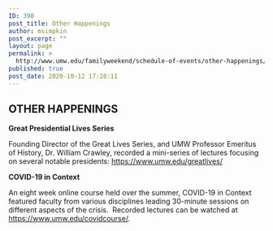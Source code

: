 ```yaml
---
ID: 390
post_title: Other Happenings
author: msimpkin
post_excerpt: ""
layout: page
permalink: >
  http://www.umw.edu/familyweekend/schedule-of-events/other-happenings/
published: true
post_date: 2020-10-12 17:28:11
---
```

<h2><strong>OTHER HAPPENINGS</strong></h2>
<strong>Great Presidential Lives Series</strong>

Founding Director of the Great Lives Series, and UMW Professor Emeritus of History, Dr. William Crawley, recorded a mini-series of lectures focusing on several notable presidents: <a href="https://www.umw.edu/greatlives/">https://www.umw.edu/greatlives/</a>

<strong>COVID-19 in Context</strong>

An eight week online course held over the summer, COVID-19 in Context featured faculty from various disciplines leading 30-minute sessions on different aspects of the crisis.  Recorded lectures can be watched at <a href="https://www.umw.edu/covidcourse/">https://www.umw.edu/covidcourse/</a>.